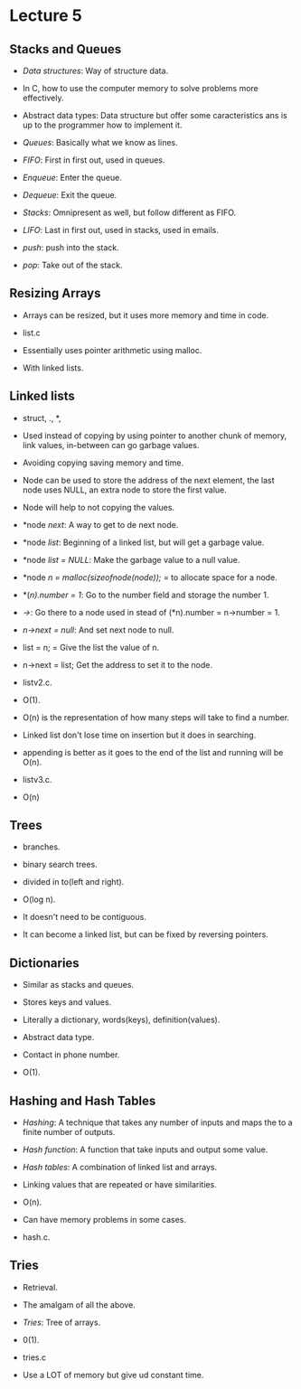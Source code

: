 # Lecture 5

## Stacks and Queues

- *Data structures*: Way of structure data.

- In C, how to use the computer memory to solve problems more effectively.

- Abstract data types: Data structure but offer some caracteristics ans is up to
  the programmer how to implement it.

- *Queues*: Basically what we know as lines.

- *FIFO*: First in first out, used in queues.

- *Enqueue*: Enter the queue.

- *Dequeue*: Exit the queue.

- *Stacks*: Omnipresent as well, but follow different as FIFO.

- *LIFO*: Last in first out, used in stacks, used in emails.

- *push*: push into the stack.

- *pop*: Take out of the stack.

## Resizing Arrays

- Arrays can be resized, but it uses more memory and time in code.

- list.c

- Essentially uses pointer arithmetic using malloc.

- With linked lists.

## Linked lists

- struct, ., *, 

- Used instead of copying by using pointer to another chunk of memory, link values,
  in-between can go garbage values.

- Avoiding copying saving memory and time.

- Node can be used to store the address of the next element, the last
  node uses NULL, an extra node to store the first value.

- Node will help to not copying the values.

- *node *next*: A way to get to de next node.

- *node *list*: Beginning of a linked list, but will get a garbage value.

- *node *list = NULL*: Make the garbage value to a null value.

- *node *n = malloc(sizeofnode(node));* = to allocate space for a node.

- *(*n).number = 1*: Go to the number field and storage the number 1.

- *->*: Go there to a node used in stead of (*n).number = n->number = 1.

- *n->next = null*: And set next node to null.

- list = n; = Give the list the value of n.

- n->next = list; Get the address to set it to the node.

- listv2.c.

- O(1).

- O(n) is the representation of how many steps will take to find a number.

- Linked list don't lose time on insertion but it does in searching.

- appending is better as it goes to the end of the list and running will be
  O(n).

- listv3.c.

- O(n)

## Trees

- branches.

- binary search trees.

- divided in to(left and right).

- O(log n).

- It doesn't need to be contiguous.

- It can become a linked list, but can be fixed by reversing pointers.

## Dictionaries

- Similar as stacks and queues.

- Stores keys and values.

- Literally a dictionary, words(keys), definition(values).

- Abstract data type.

- Contact in phone number.

- O(1).

## Hashing and Hash Tables

- *Hashing*: A technique that takes any number of inputs and maps the to a
  finite number of outputs.

- *Hash function*: A function that take inputs and output some value.

- *Hash tables*: A combination of linked list and arrays.

- Linking values that are repeated or have similarities.

- O(n).

- Can have memory problems in some cases.

- hash.c.

## Tries

- Retrieval.

- The amalgam of all the above.

- *Tries*: Tree of arrays.

- 0(1).

- tries.c

- Use a LOT of memory but give ud constant time.
